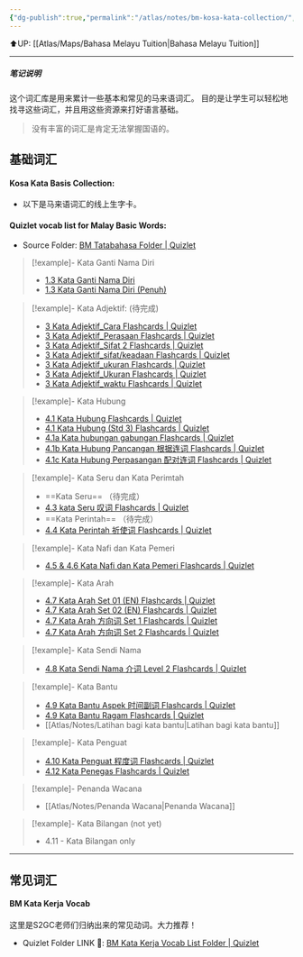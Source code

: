 ```yaml
---
{"dg-publish":true,"permalink":"/atlas/notes/bm-kosa-kata-collection/","tags":["Tuition/BM"]}
---
```


⬆️UP: [[Atlas/Maps/Bahasa Melayu Tuition\|Bahasa Melayu Tuition]]

---

##### 笔记说明
这个词汇库是用来累计一些基本和常见的马来语词汇。
目的是让学生可以轻松地找寻这些词汇，并且用这些资源来打好语言基础。

> 没有丰富的词汇是肯定无法掌握国语的。

## 基础词汇
#### Kosa Kata Basis Collection:
- 以下是马来语词汇的线上生字卡。
#### Quizlet vocab list for Malay Basic Words:
- Source Folder:  [BM Tatabahasa Folder | Quizlet](https://quizlet.com/jerryncc/folders/bm-tatabahasa?i=1vbzw5&x=1xqt)

> [!example]- Kata Ganti Nama Diri
> - [1.3 Kata Ganti Nama Diri](https://quizlet.com/581637592/13-kata-ganti-nama-diri-flash-cards/?i=1vbzw5&x=1jqt)
> - [1.3 Kata Ganti Nama Diri (Penuh)](https://quizlet.com/635626891/13-kata-ganti-nama-diri-penuh-flash-cards/?i=1vbzw5&x=1jqt)

> [!example]-  Kata Adjektif: (待完成)
> - [3 Kata Adjektif\_Cara Flashcards | Quizlet](https://quizlet.com/596447325/3-kata-adjektif_cara-flash-cards/?i=1vbzw5&x=1jqt)
> - [3 Kata Adjektif\_Perasaan Flashcards | Quizlet](https://quizlet.com/590882847/3-kata-adjektif_perasaan-flash-cards/?i=1vbzw5&x=1jqt)
> - [3 Kata Adjektif\_Sifat 2 Flashcards | Quizlet](https://quizlet.com/597857547/3-kata-adjektif_sifat-2-flash-cards/?i=1vbzw5&x=1jqt)
> - [3 Kata Adjektif\_sifat/keadaan Flashcards | Quizlet](https://quizlet.com/592809076/3-kata-adjektif_sifatkeadaan-flash-cards/?i=1vbzw5&x=1jqt)
> - [3 Kata Adjektif\_ukuran Flashcards | Quizlet](https://quizlet.com/592810266/3-kata-adjektif_ukuran-flash-cards/?i=1vbzw5&x=1jqt)
> - [3 Kata Adjektif\_Ukuran Flashcards | Quizlet](https://quizlet.com/596186626/3-kata-adjektif_ukuran-flash-cards/?i=1vbzw5&x=1jqt)
> - [3 Kata Adjektif\_waktu Flashcards | Quizlet](https://quizlet.com/592811376/3-kata-adjektif_waktu-flash-cards/?i=1vbzw5&x=1jqt)

> [!example]- Kata Hubung
> - [4.1 Kata Hubung Flashcards | Quizlet](https://quizlet.com/592536597/41-kata-hubung-flash-cards/?i=1vbzw5&x=1jqt)
> - [4.1 Kata Hubung (Std 3) Flashcards | Quizlet](https://quizlet.com/596445518/41-kata-hubung-std-3-flash-cards/?i=1vbzw5&x=1jqt)
> - [4.1a Kata hubungan gabungan Flashcards | Quizlet](https://quizlet.com/590606839/41a-kata-hubungan-gabungan-flash-cards/?i=1vbzw5&x=1jqt)
> - [4.1b Kata Hubung Pancangan 根据连词 Flashcards | Quizlet](https://quizlet.com/590607108/41b-kata-hubung-pancangan-%E6%A0%B9%E6%8D%AE%E8%BF%9E%E8%AF%8D-flash-cards/?i=1vbzw5&x=1jqt)
> - [4.1c Kata Hubung Perpasangan 配对连词 Flashcards | Quizlet](https://quizlet.com/590607498/41c-kata-hubung-perpasangan-%E9%85%8D%E5%AF%B9%E8%BF%9E%E8%AF%8D-flash-cards/?i=1vbzw5&x=1jqt)

> [!example]- Kata Seru dan Kata Perimtah
> - ==Kata Seru== （待完成）
> - [4.3 kata Seru 叹词 Flashcards | Quizlet](https://quizlet.com/590608865/43-kata-seru-%E5%8F%B9%E8%AF%8D-flash-cards/?i=1vbzw5&x=1jqt)
> - ==Kata Perintah== （待完成）
> - [4.4 Kata Perintah 祈使词 Flashcards | Quizlet](https://quizlet.com/861163412/44-kata-perintah-%E7%A5%88%E4%BD%BF%E8%AF%8D-flash-cards/?i=1vbzw5&x=1jqt)

> [!example]- Kata Nafi dan Kata Pemeri
> - [4.5 & 4.6 Kata Nafi dan Kata Pemeri Flashcards | Quizlet](https://quizlet.com/861164378/45-46-kata-nafi-dan-kata-pemeri-flash-cards/?i=1vbzw5&x=1jqt)

> [!example]- Kata Arah
> - [4.7 Kata Arah Set 01 (EN) Flashcards | Quizlet](https://quizlet.com/770052011/47-kata-arah-set-01-en-flash-cards/?i=1vbzw5&x=1jqt)
> - [4.7 Kata Arah Set 02 (EN) Flashcards | Quizlet](https://quizlet.com/772606198/47-kata-arah-set-02-en-flash-cards/?i=1vbzw5&x=1jqt)
> - [4.7 Kata Arah 方向词 Set 1 Flashcards | Quizlet](https://quizlet.com/599390226/47-kata-arah-%E6%96%B9%E5%90%91%E8%AF%8D-set-1-flash-cards/?i=1vbzw5&x=1jqt)
> - [4.7 Kata Arah 方向词 Set 2 Flashcards | Quizlet](https://quizlet.com/599390616/47-kata-arah-%E6%96%B9%E5%90%91%E8%AF%8D-set-2-flash-cards/?i=1vbzw5&x=1jqt)

> [!example]- Kata Sendi Nama
> - [4.8 Kata Sendi Nama 介词 Level 2 Flashcards | Quizlet](https://quizlet.com/694659849/48-kata-sendi-nama-%E4%BB%8B%E8%AF%8D-level-2-flash-cards/?i=1vbzw5&x=1jqt)

> [!example]- Kata Bantu
> - [4.9 Kata Bantu Aspek 时间副词 Flashcards | Quizlet](https://quizlet.com/600553777/49-kata-bantu-aspek-%E6%97%B6%E9%97%B4%E5%89%AF%E8%AF%8D-flash-cards/?i=1vbzw5&x=1jqt)
> - [4.9 Kata Bantu Ragam Flashcards | Quizlet](https://quizlet.com/602962138/49-kata-bantu-ragam-flash-cards/?i=1vbzw5&x=1jqt)
> - [[Atlas/Notes/Latihan bagi kata bantu\|Latihan bagi kata bantu]]

> [!example]- Kata Penguat
> - [4.10 Kata Penguat 程度词 Flashcards | Quizlet](https://quizlet.com/861165759/410-kata-penguat-%E7%A8%8B%E5%BA%A6%E8%AF%8D-flash-cards/?i=1vbzw5&x=1jqt)
> - [4.12 Kata Penegas Flashcards | Quizlet](https://quizlet.com/861205352/412-kata-penegas-flash-cards/?i=1vbzw5&x=1jqt)

> [!example]- Penanda Wacana
> - [[Atlas/Notes/Penanda Wacana\|Penanda Wacana]]

> [!example]- Kata Bilangan (not yet)
> - 4.11 - Kata Bilangan only

---
## 常见词汇
#### BM Kata Kerja Vocab
这里是S2GC老师们归纳出来的常见动词。大力推荐！
- Quizlet Folder LINK 🔗: [BM Kata Kerja Vocab List Folder | Quizlet](https://quizlet.com/jerryncc/folders/bm-kata-kerja-vocab-list?i=1vbzw5&x=1xqt)
